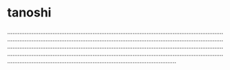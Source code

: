 # tanoshi

.................................................................................................................................................................................................................................................................................................................................................................................................................................................................................................................................................................................................................